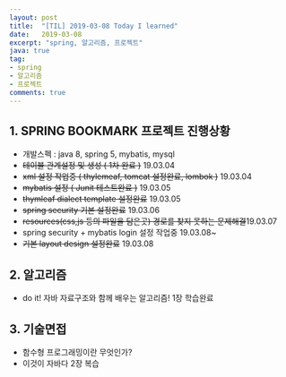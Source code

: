```yaml
---
layout: post
title:  "[TIL] 2019-03-08 Today I learned"
date:   2019-03-08
excerpt: "spring, 알고리즘, 프로젝트"
java: true
tag:
- spring
- 알고리즘
- 프로젝트
comments: true
---
```


## 1. SPRING BOOKMARK 프로젝트 진행상황

* 개발스펙 : java 8, spring 5, mybatis, mysql
* ~~테이블 관계설정 및 생성 ( 1차 완료 )~~ 19.03.04
* ~~xml 설정 작업중 ( thylemeaf, tomcat 설정완료, lombok )~~ 19.03.04
* ~~mybatis 설정 ( Junit 테스트완료 )~~ 19.03.05
* ~~thymleaf dialect template 설정완료~~ 19.03.05
* ~~spring security 기본 설정완료~~ 19.03.06
* ~~resources(css,js 등의 파일을 담은곳) 경로를 찾지 못하는 문제해결~~19.03.07
* spring security + mybatis login 설정 작업중 19.03.08~
* ~~기본 layout design 설정완료~~ 19.03.08

## 2. 알고리즘

* do it! 자바 자료구조와 함께 배우는 알고리즘! 1장 학습완료

## 3. 기술면접

* 함수형 프로그래밍이란 무엇인가?
* 이것이 자바다 2장 복습